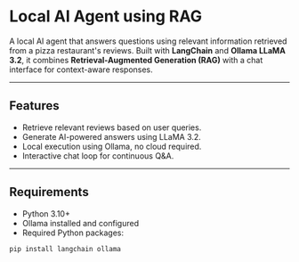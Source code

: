 # Local AI Agent using RAG

A local AI agent that answers questions using relevant information retrieved from a pizza restaurant's reviews. Built with **LangChain** and **Ollama LLaMA 3.2**, it combines **Retrieval-Augmented Generation (RAG)** with a chat interface for context-aware responses.

---

## Features
- Retrieve relevant reviews based on user queries.
- Generate AI-powered answers using LLaMA 3.2.
- Local execution using Ollama, no cloud required.
- Interactive chat loop for continuous Q&A.

---

## Requirements
- Python 3.10+
- Ollama installed and configured
- Required Python packages:
```bash
pip install langchain ollama
